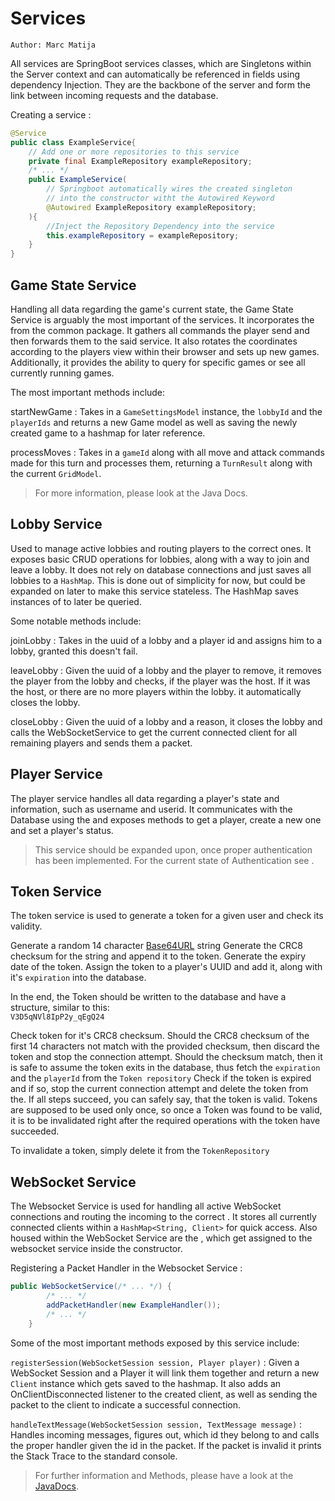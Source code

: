 # Services

`Author: Marc Matija`

All services are SpringBoot services classes, which are Singletons within the Server context and can automatically
be referenced in fields using dependency Injection. They are the backbone of the server and form the link between
incoming requests and the database.

Creating a service
:
```java
@Service
public class ExampleService{
    // Add one or more repositories to this service
    private final ExampleRepository exampleRepository;
    /* ... */
    public ExampleService( 
        // Springboot automatically wires the created singleton
        // into the constructor witht the Autowired Keyword
        @Autowired ExampleRepository exampleRepository;
    ){
        //Inject the Repository Dependency into the service
        this.exampleRepository = exampleRepository;    
    }
}
```

## Game State Service

Handling all data regarding the game's current state, the Game State Service is arguably the most important of the
services. It incorporates the [](Turn-Logic.md) from the common package. It gathers all commands the player
send and then forwards them to the said service. It also rotates the coordinates according to the players view
within their browser and sets up new games. Additionally, it provides the ability to query for specific games
or see all currently running games.

The most important methods include:

startNewGame
: Takes in a `GameSettingsModel` instance, the `lobbyId` and the `playerIds` and returns a new Game model as well 
as saving the newly created game to a hashmap for later reference.

processMoves
: Takes in a `gameId` along with all move and attack commands made for this turn and processes them, returning a 
`TurnResult` along with the current `GridModel`.

> For more information, please look at the Java Docs.

## Lobby Service

Used to manage active lobbies and routing players to the correct ones. It exposes basic CRUD operations for lobbies,
along with a way to join and leave a lobby. It does not rely on database connections and just saves all lobbies to 
a `HashMap`. This is done out of simplicity for now, but could be expanded on later to make this service stateless.
The HashMap saves instances of [](Models.md#lobby-model) to later be queried.

Some notable methods include:

joinLobby
: Takes in the uuid of a lobby and a player id and assigns him to a lobby, granted this doesn't fail.

leaveLobby
: Given the uuid of a lobby and the player to remove, it removes the player from the lobby and checks, if the player
was the host. If it was the host, or there are no more players within the lobby. it automatically closes the lobby.

closeLobby
: Given the uuid of a lobby and a reason, it closes the lobby and calls the WebSocketService to get the current
connected client for all remaining players and sends them a [](Packet.md#lobby-closed) packet.

## Player Service

The player service handles all data regarding a player's state and information, such as username and userid. It
communicates with the Database using the [](Repositories.md#player-repository) and exposes methods to get a player,
create a new one and set a player's status.

> This service should be expanded upon, once proper authentication has been implemented. For the current state of
> Authentication see [](Authentication.md).

## Token Service

The token service is used to generate a token for a given user and check its validity.

<procedure title="Token Generation" id="token-generation">
<step>
Generate a random 14 character <a href="https://base64.guru/standards/base64url">Base64URL</a> string
</step>
<step>
Generate the CRC8 checksum for the string and append it to the token.
</step>
<step>
Generate the expiry date of the token.
</step>
<step>
Assign the token to a player's UUID and add it, along with it's <code>expiration</code> into the database. 
</step>
<p>
In the end, the Token should be written to the database and have a structure, similar to this:<br /> 
<code>V3D5qNVl8IpP2y_qEgQ24</code>
</p>
</procedure>
<procedure title="Token Validation" id="token-validation">
    <step>
        Check token for it's CRC8 checksum. Should the CRC8 checksum of the first 14 characters not match with the
        provided checksum, then discard the token and stop the connection attempt.
    </step>
    <step>
        Should the checksum match, then it is safe to assume the token exits in the database, thus fetch the 
        <code>expiration</code> and the <code>playerId</code> from the <code>Token repository</code>
    </step>
    <step>
        Check if the token is expired and if so, stop the current connection attempt and delete the token from the.
    </step>
<step>
If all steps succeed, you can safely say, that the token is valid.
</step>
<warning>
Tokens are supposed to be used only once, so once a Token was found to be valid, it is to be invalidated right
after the required operations with the token have succeeded.
</warning>
</procedure>
<procedure title="Token Invalidation" id="token-invalidation">
    <p>To invalidate a token, simply delete it from the <code>TokenRepository</code></p>
</procedure>

## WebSocket Service

The Websocket Service is used for handling all active WebSocket connections and routing the incoming [](Packet.md)
to the correct [](Packet-Handler.md). It stores all currently connected clients within a `HashMap<String, Client>` for
quick access. Also housed within the WebSocket Service are the [](Packet-Handler.md), which get assigned to the
websocket service inside the constructor.

Registering a Packet Handler in the Websocket Service
:
```java
public WebSocketService(/* ... */) {
        /* ... */
        addPacketHandler(new ExampleHandler());
        /* ... */
    }
```

Some of the most important methods exposed by this service include:

`registerSession(WebSocketSession session, Player player)`
:
Given a WebSocket Session and a Player it will link them together and return a new `Client` instance which gets
saved to the hashmap. It also adds an OnClientDisconnected listener to the created client, as well as sending the
[](Packet.md#connected-status) packet to the client to indicate a successful connection.

`handleTextMessage(WebSocketSession session, TextMessage message)`
:
Handles incoming messages, figures out, which id they belong to and calls the proper handler given the id in the
packet. If the packet is invalid it prints the Stack Trace to the standard console.

>  For further information and Methods, please have a look at the [JavaDocs](https://fantasy-chess.github.io/javadocs/server/).